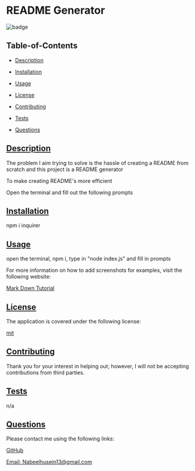   # README Generator
  
  
  ![badge](https://img.shields.io/badge/license-mit-blue)
    

  ## Table-of-Contents

  * [Description](#description)
  * [Installation](#installation)
  * [Usage](#usage)
  
  * [License](#license)
    
  * [Contributing](#contributing)
  * [Tests](#tests)
  * [Questions](#questions)
  
  ## [Description](#table-of-contents)

  The problem I aim trying to solve is the hassle of creating a README from scratch and this project is a README generator

  To make creating README's more efficient

  Open the terminal and fill out the following prompts

  ## [Installation](#table-of-contents)

  npm i inquirer

  ## [Usage](#table-of-contents)

  open the terminal, npm i, type in "node index.js" and fill in prompts
  
  For more information on how to add screenshots for examples, visit the following website:
  
  [Mark Down Tutorial](https://agea.github.io/tutorial.md/)
  
  
  ## [License](#table-of-contents)

  The application is covered under the following license:

  
  [mit](https://choosealicense.com/licenses/mit)
    
    

  ## [Contributing](#table-of-contents)
  
  
  Thank you for your interest in helping out; however, I will not be accepting contributions from third parties.
    

  ## [Tests](#table-of-contents)

  n/a

  ## [Questions](#table-of-contents)

  Please contact me using the following links:

  [GitHub](https://github.com/Nabeelhusein13)

  [Email: Nabeelhusein13@gmail.com](mailto:Nabeelhusein13@gmail.com)
